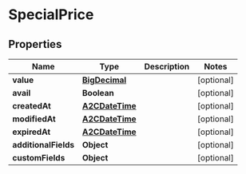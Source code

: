 

# SpecialPrice

## Properties

Name | Type | Description | Notes
------------ | ------------- | ------------- | -------------
**value** | [**BigDecimal**](BigDecimal.md) |  |  [optional]
**avail** | **Boolean** |  |  [optional]
**createdAt** | [**A2CDateTime**](A2CDateTime.md) |  |  [optional]
**modifiedAt** | [**A2CDateTime**](A2CDateTime.md) |  |  [optional]
**expiredAt** | [**A2CDateTime**](A2CDateTime.md) |  |  [optional]
**additionalFields** | **Object** |  |  [optional]
**customFields** | **Object** |  |  [optional]




